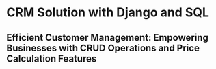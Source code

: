 # CRM Solution with Django and SQL

## Efficient Customer Management: Empowering Businesses with CRUD Operations and Price Calculation Features
